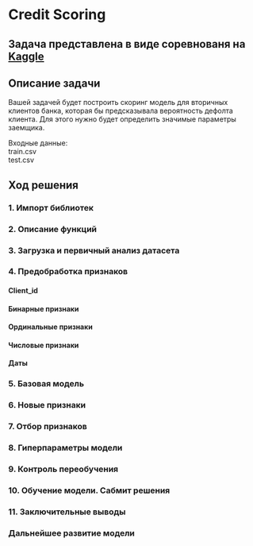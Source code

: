 # Credit Scoring

## Задача представлена в виде соревнованя на [Kaggle](https://www.kaggle.com/c/sf-scoring)

## Описание задачи

Вашей задачей будет построить скоринг модель для вторичных клиентов банка, которая бы предсказывала вероятность дефолта клиента. 
Для этого нужно будет определить значимые параметры заемщика.

Входные данные:  
train.csv  
test.csv

## Ход решения

### 1. Импорт библиотек
### 2. Описание функций
### 3. Загрузка и первичный анализ датасета
### 4. Предобработка признаков
#### Client_id
#### Бинарные признаки
#### Ординальные признаки
#### Числовые признаки
#### Даты
### 5. Базовая модель
### 6. Новые признаки
### 7. Отбор признаков
### 8. Гиперпараметры модели
### 9. Контроль переобучения
### 10. Обучение модели. Сабмит решения
### 11. Заключительные выводы
### Дальнейшее развитие модели
